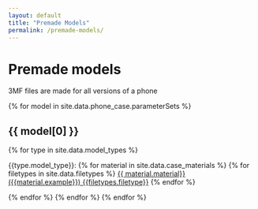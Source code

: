 ```yaml
---
layout: default
title: "Premade Models"
permalink: /premade-models/
---
```


# Premade models
3MF files are made for all versions of a phone

<!-- loop through phone_case.json, copied over from build script -->
{% for model in site.data.phone_case.parameterSets %}
<!-- if I indent then Jekyll wraps it in a code block -->
## {{ model[0] }}
{% for type in site.data.model_types %}

<label>{{type.model_type}}:</label>
{% for material in site.data.case_materials %}
{% for filetypes in site.data.filetypes %}
<a href="/premade_models/{{ model[0] }} {{ type.model_type}} {{ material.material}}.{{filetypes.filetype}}">{{ material.material}} ({{material.example}}) {{filetypes.filetype}}</a>
{% endfor %}

{% endfor %}
{% endfor %}
{% endfor %}
